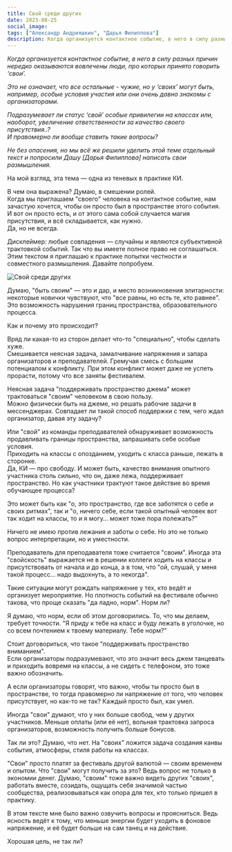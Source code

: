 ```yaml
---
title: Свой среди других
date: 2023-08-25
social_image: 
tags: ["Александр Андрияшкин", "Дарья Филиппова"]
description: Когда организуется контактное событие, в него в силу разных причин нередко оказываются вовлечены люди, про которых принято говорить ‘свои’. Это не означает, что&nbsp;...
---
```


*Когда организуется контактное событие, в него в силу разных причин нередко оказываются вовлечены люди, про которых принято говорить ‘свои’.*

*Это не означает, что все остальные - чужие, но у ‘своих’ могут быть, например, особые условия участия или они очень давно знакомы с организаторами.*

*Подразумевает ли статус ‘свой’ особые привилегии на классах или, наоборот, увеличение ответственности за качество своего присутствия..?*  
*И правомерно ли вообще ставить такие вопросы?*  

*Не без опасения, но мы всё же решили уделить этой теме отдельный текст и попросили Дашу [Дарья Филиппова] написать свои размышления.*


На мой взгляд, эта тема — одна из теневых в практике КИ. 

В чем она выражена? Думаю, в смешении ролей.  
Когда мы приглашаем "своего" человека на контактное событие, нам зачастую хочется, чтобы он просто был в пространстве этого события. И вот он просто есть, и от этого сама собой случается магия присутствия, и всё складывается, как нужно.  
Да, но не всегда.  

Дисклеймер: любые совпадения — случайны и являются субъективной трактовкой событий. Так что вы имеете полное право не соглашаться. Этим текстом я приглашаю к практике попытки честности и совместного размышления. Давайте попробуем.

![Свой среди других](/media/zu-among.png)
<!-- <img src="/media/zu-among.png" alt="Свой среди других" width="200px"/> -->

Думаю, "быть своим" — это и дар, и место возникновения элитарности: некоторые новички чувствуют, что "все равны, но есть те, кто равнее". Это возможность нарушения границ пространства, образовательного процесса.

Как и почему это происходит?

Вряд ли какая-то из сторон делает что-то "специально", чтобы сделать хуже.  
Смешивается неясная задача, замалчивание напряжения и запара организаторов и преподавателей. Гремучая смесь с большим потенциалом к конфликту. При этом конфликт может даже не успеть прорасти, потому что все заняты фестивалем. 

Неясная задача "поддерживать пространство джема" может трактоваться "своим" человеком в свою пользу.  
Можно физически быть на джеме, но решать рабочие задачи в мессенджерах. Совпадает ли такой способ поддержки с тем, чего ждал организатор, давая эту задачу?

Или "свой" из команды преподавателей обнаруживает возможность продавливать границы пространства, запрашивать себе особые условия.  
Приходить на классы с опозданием, уходить с класса раньше, лежать в сторонке.  
Да, КИ — про свободу. И может быть,  качество внимания опытного участника столь сильно, что он, даже лежа, поддерживает пространство. Но как участники трактуют такое действие во время обучающее процесса?

Это может быть как "о, это пространство, где все заботятся о себе и своих ритмах", так и "о, ничего себе, если такой опытный человек вот так ходит на классы, то и я могу… может тоже пора полежать?"

Ничего не имею против лежания и заботы о себе. Но это не только вопрос интерпретации, но и уместности.

Преподаватель для преподавателя тоже считается "своим". Иногда эта "свойскость" выражается не в решении коллеги ходить на классы и присутствовать от начала и до конца, а в том, что "ой, слушай, у меня такой процесс… надо выдохнуть, а то некогда". 

Такие ситуации могут рождать напряжение у тех, кто ведёт и организует мероприятие. Но плотность событий на фестивале обычно такова, что проще сказать "да ладно, норм". Норм ли?

Я думаю, что норм, если об этом договорились. То, что мы делаем, требует точности. "Я приду к тебе на класс и буду лежать в уголочке, но со всем почтением к твоему материалу. Тебе норм?"

Стоит договориться, что такое "поддерживать пространство вниманием".  
Если организаторы подразумевают, что это значит весь джем танцевать и приходить вовремя на классы, а не сидеть с телефоном, это тоже важно обозначить.

А если организаторы говорят, что важно, чтобы ты просто был в пространстве, то тогда правомерно ли напряжение от того, что человек присутствует, но как-то не так? Каждый просто был, как умел.

Иногда "свои" думают, что у них больше свобод, чем у других участников. Меньше оплаты (или её нет), вольная трактовка запроса организаторов, возможность получить больше бонусов. 

Так ли это? Думаю, что нет. На "своих" ложится задача создания канвы события, атмосферы, стиля работы на классах.

"Свои" просто платят за фестиваль другой валютой — своим временем и опытом. Что "свои" могут получить за это? Ведь вопрос не только в экономии денег. Думаю, "своим" тоже важно видеть других "своих", работать вместе, созидать, ощущать себя значимой частью сообщества, реализовываться как опора для тех, кто только пришел в практику. 

В этом тексте мне было важно озвучить вопросы и проясниться. Ведь ясность ведёт к тому, что меньше энергии будет уходить в фоновое напряжение, и её будет больше на сам танец и на действие. 

Хорошая цель, не так ли?
